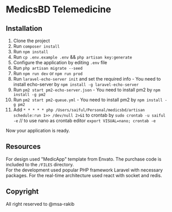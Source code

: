 # MedicsBD Telemedicine

## Installation 

1. Clone the project
2. Run `composer install` 
3. Run `npm install` 
4. Run `cp .env.example .env` && `php artisan key:generate`
5. Configure the application by editing `.env` file
6. Run `php artisan migrate --seed`
7. Run `npm run dev` or `npm run prod`
8. Run `laravel-echo-server init` and set the required info - You need to install echo-server by `npm install -g laravel-echo-server`
9. Run `pm2 start pm2-echo-server.json` - You need to install pm2 by `npm install -g pm2`
10. Run `pm2 start pm2-queue.yml` - You need to install pm2 by `npm install -g pm2`
11. Add `* * * * * php /Users/saiful/Personal/medicsbd/artisan schedule:run 1>> /dev/null 2>&1` to crontab by `sudo crontab -u saiful -e` // to use nano as crontab editor `export VISUAL=nano; crontab -e`

Now your application is ready.

## Resources
For design used "MedicApp" template from Envato. The purchase code is included to the `/FILES` directory.  
For the development used popular PHP framework Laravel with necessary packages.
For the real-time architecture used react with socket and redis.

## Copyright
All right reserved to @msa-rakib